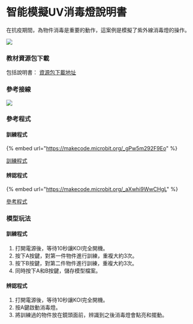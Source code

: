 # 智能模擬UV消毒燈說明書

在抗疫期間，為物件消毒是重要的動作，這案例是模擬了紫外線消毒燈的操作。

![](https://kittenbothk.readthedocs.io/en/latest/\_images/uvlight1.png)

### 教材資源包下載

包括說明書： [資源包下載地址](https://bit.ly/AIHealthCareSetBuildingGuide)

### 參考接線

![](https://kittenbothk.readthedocs.io/en/latest/\_images/uvlightcon.png)

### 參考程式

#### 訓練程式

{% embed url="https://makecode.microbit.org/_gPw5m292F9Eo" %}

[訓練程式](https://makecode.microbit.org/\_gPw5m292F9Eo)

#### 辨認程式

{% embed url="https://makecode.microbit.org/_aXwhi9WwCHgL" %}

[參考程式](https://makecode.microbit.org/\_aXwhi9WwCHgL)

### 模型玩法

#### 訓練程式

1. 打開電源後，等待10秒讓KOI完全開機。
2. 按下A按鍵，對第一件物件進行訓練，重複大約3次。
3. 按下B按鍵，對第二件物件進行訓練，重複大約3次。
4. 同時按下A和B按鍵，儲存模型檔案。

#### 辨認程式

1. 打開電源後，等待10秒讓KOI完全開機。
2. 按A鍵啟動消毒燈。
3. 將訓練過的物件放在鏡頭面前，辨識到之後消毒燈會點亮和擺動。
